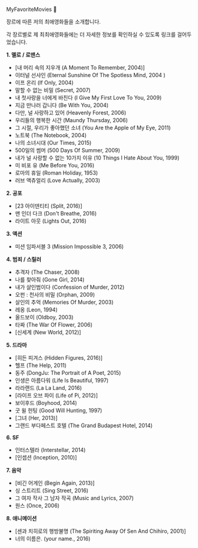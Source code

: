 

MyFavoriteMovies :whale:

장르에 따른 저의 최애영화들을 소개합니다.

각 장르별로 제 최최애영화들에는 더 자세한 정보를 확인하실 수 있도록 링크를 걸어두었습니다.



**1. 멜로 / 로맨스**

- [내 머리 속의 지우개 (A Moment To Remember, 2004)]
- 이터널 선샤인 (Eternal Sunshine Of The Spotless Mind, 2004 )
- 이프 온리 (If Only, 2004)
- 말할 수 없는 비밀 (Secret, 2007)
- 내 첫사랑을 너에게 바친다 (I Give My First Love To You, 2009)
- 지금 만나러 갑니다 (Be With You, 2004)
- 다만, 널 사랑하고 있어 (Heavenly Forest, 2006)
- 우리들의 행복한 시간 (Maundy Thursday, 2006)
- 그 시절, 우리가 좋아했던 소녀 (You Are the Apple of My Eye, 2011)
- 노트북 (The Notebook, 2004)
- 나의 소녀시대 (Our Times, 2015)
- 500일의 썸머 (500 Days Of Summer, 2009)
- 내가 널 사랑할 수 없는 10가지 이유 (10 Things I Hate About You, 1999)
- 미 비포 유 (Me Before You, 2016)
- 로마의 휴일 (Roman Holiday, 1953)
- 러브 액츄얼리 (Love Actually, 2003)



**2. 공포**

- [23 아이덴티티 (Split, 2016)]
- 맨 인더 다크 (Don't Breathe, 2016)
- 라이트 아웃 (Lights Out, 2016)
  

**3. 액션**

- 미션 임파서블 3 (Mission Impossible 3, 2006) 
  

**4. 범죄 / 스릴러**

- 추격자 (The Chaser, 2008)
- 나를 찾아줘 (Gone Girl, 2014)
- 내가 살인범이다 (Confession of Murder, 2012)
- 오펀 : 천사의 비밀 (Orphan, 2009)
- 살인의 추억 (Memories Of Murder, 2003)
- 레옹 (Leon, 1994)
- 올드보이 (Oldboy, 2003)
- 타짜 (The War Of Flower, 2006)
- [신세계 (New World, 2012)]
  

**5. 드라마**

- [히든 피겨스 (Hidden Figures, 2016)]
- 헬프 (The Help, 2011)
- 동주 (DongJu: The Portrait of A Poet, 2015)
- 인생은 아름다워 (Life Is Beautiful, 1997)
- 라라랜드 (La La Land, 2016)
- [라이프 오브 파이 (Life of Pi, 2012)]
- 보이후드 (Boyhood, 2014)
- 굿 윌 헌팅 (Good Will Hunting, 1997)
- [그녀 (Her, 2013)]
- 그랜드 부다페스트 호텔 (The Grand Budapest Hotel, 2014)
  

**6. SF**

- 인터스텔라 (Interstellar, 2014)
- [인셉션 (Inception, 2010)]



**7. 음악**

- [비긴 어게인 (Begin Again, 2013)]
- 싱 스트리트 (Sing Street, 2016)
- 그 여자 작사 그 남자 작곡 (Music and Lyrics, 2007)
- 원스 (Once, 2006)
  

**8. 애니메이션**

- [센과 치히로의 행방불명 (The Spiriting Away Of Sen And Chihiro, 2001)]
- 너의 이름은.  (your name., 2016)

